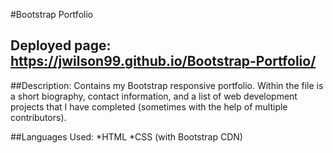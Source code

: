 #Bootstrap Portfolio

## Deployed page: https://jwilson99.github.io/Bootstrap-Portfolio/

##Description:
Contains my Bootstrap responsive portfolio. Within the file is a short biography, contact information, and a list of web development projects that I have completed (sometimes with the help of multiple contributors).

##Languages Used:
*HTML
*CSS (with Bootstrap CDN)